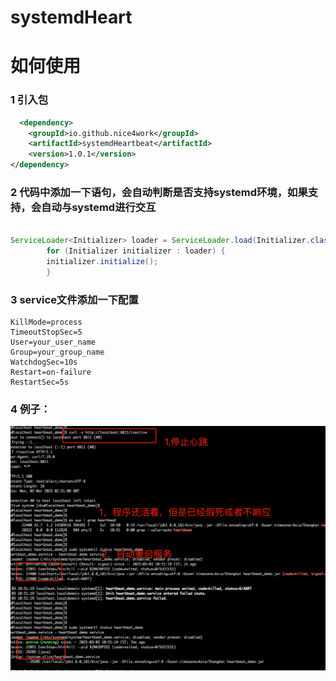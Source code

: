 # systemdHeart

# 如何使用
### 1 引入包
```xml
  <dependency>
    <groupId>io.github.nice4work</groupId>
    <artifactId>systemdHeartbeat</artifactId>
    <version>1.0.1</version>
</dependency>
```

### 2  代码中添加一下语句，会自动判断是否支持systemd环境，如果支持，会自动与systemd进行交互

```java

ServiceLoader<Initializer> loader = ServiceLoader.load(Initializer.class);
        for (Initializer initializer : loader) {
        initializer.initialize();
        }
```


### 3 service文件添加一下配置

```service
KillMode=process
TimeoutStopSec=5
User=your_user_name
Group=your_group_name
WatchdogSec=10s
Restart=on-failure
RestartSec=5s
```




### 4 例子：
![](./doc/img/img.png)



